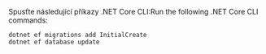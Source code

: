 
<span data-ttu-id="b5d0f-101">Spusťte následující příkazy .NET Core CLI:</span><span class="sxs-lookup"><span data-stu-id="b5d0f-101">Run the following .NET Core CLI commands:</span></span>

```dotnetcli
dotnet ef migrations add InitialCreate
dotnet ef database update
```
